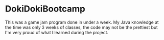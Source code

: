 # DokiDokiBootcamp

This was a game jam program done in under a week.
My Java knowledge at the time was only 3 weeks of classes, the code may not be the prettiest but I'm very proud of what I learned during the project.
